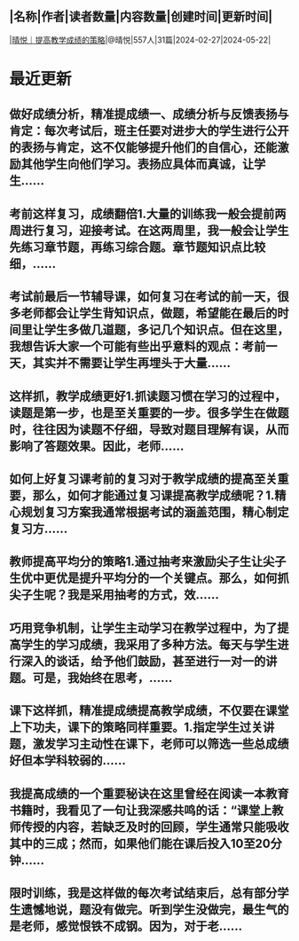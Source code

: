 |名称|作者|读者数量|内容数量|创建时间|更新时间|
---
|[晴悦｜提高教学成绩的策略](https://xiaobot.net/p/qingyue616?refer=0b133df9-27dc-423b-8101-639049001c13)|@晴悦|557人|31篇|2024-02-27|2024-05-22|

# 最近更新
## 做好成绩分析，精准提成绩一、成绩分析与反馈表扬与肯定：每次考试后，班主任要对进步大的学生进行公开的表扬与肯定，这不仅能够提升他们的自信心，还能激励其他学生向他们学习。表扬应具体而真诚，让学生......
## 考前这样复习，成绩翻倍1.大量的训练我一般会提前两周进行复习，迎接考试。在这两周里，我一般会让学生先练习章节题，再练习综合题。章节题知识点比较细，......
## 考试前最后一节辅导课，如何复习在考试的前一天，很多老师都会让学生背知识点，做题，希望能在最后的时间里让学生多做几道题，多记几个知识点。但在这里，我想告诉大家一个可能有些出乎意料的观点：考前一天，其实并不需要让学生再埋头于大量......
## 这样抓，教学成绩更好1.抓读题习惯在学习的过程中，读题是第一步，也是至关重要的一步。很多学生在做题时，往往因为读题不仔细，导致对题目理解有误，从而影响了答题效果。因此，老师......
## 如何上好复习课考前的复习对于教学成绩的提高至关重要，那么，如何才能通过复习课提高教学成绩呢？1.精心规划复习方案我通常根据考试的涵盖范围，精心制定复习方......
## 教师提高平均分的策略1.通过抽考来激励尖子生让尖子生优中更优是提升平均分的一个关键点。那么，如何抓尖子生呢？我是采用抽考的方式，效......
## 巧用竞争机制，让学生主动学习在教学过程中，为了提高学生的学习成绩，我采用了多种方法。每天与学生进行深入的谈话，给予他们鼓励，甚至进行一对一的讲题。可是，我始终在思考，......
## 课下这样抓，精准提成绩提高教学成绩，不仅要在课堂上下功夫，课下的策略同样重要。1.指定学生过关讲题，激发学习主动性在课下，老师可以筛选一些总成绩好但本学科较弱的......
## 我提高成绩的一个重要秘诀在这里曾经在阅读一本教育书籍时，我看见了一句让我深感共鸣的话：“课堂上教师传授的内容，若缺乏及时的回顾，学生通常只能吸收其中的三成；然而，如果他们能在课后投入10至20分钟......
## 限时训练，我是这样做的每次考试结束后，总有部分学生遗憾地说，题没有做完。听到学生没做完，最生气的是老师，感觉恨铁不成钢。因为，对于老......

